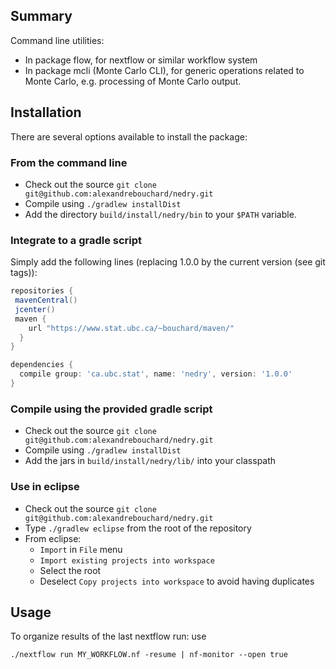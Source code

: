 Summary
-------

<!-- [![Build Status](https://travis-ci.org/alexandrebouchard/nedry.png?branch=master)](https://travis-ci.org/alexandrebouchard/nedry) -->

Command line utilities:

- In package flow, for nextflow or similar workflow system
- In package mcli (Monte Carlo CLI), for generic operations related to Monte Carlo, e.g. processing of Monte Carlo output.


Installation
------------


There are several options available to install the package:

### From the command line

- Check out the source ``git clone git@github.com:alexandrebouchard/nedry.git``
- Compile using ``./gradlew installDist``
- Add the directory ``build/install/nedry/bin`` to your ``$PATH`` variable.

### Integrate to a gradle script

Simply add the following lines (replacing 1.0.0 by the current version (see git tags)):

```groovy
repositories {
 mavenCentral()
 jcenter()
 maven {
    url "https://www.stat.ubc.ca/~bouchard/maven/"
  }
}

dependencies {
  compile group: 'ca.ubc.stat', name: 'nedry', version: '1.0.0'
}
```

### Compile using the provided gradle script

- Check out the source ``git clone git@github.com:alexandrebouchard/nedry.git``
- Compile using ``./gradlew installDist``
- Add the jars in ``build/install/nedry/lib/`` into your classpath

### Use in eclipse

- Check out the source ``git clone git@github.com:alexandrebouchard/nedry.git``
- Type ``./gradlew eclipse`` from the root of the repository
- From eclipse:
  - ``Import`` in ``File`` menu
  - ``Import existing projects into workspace``
  - Select the root
  - Deselect ``Copy projects into workspace`` to avoid having duplicates


Usage 
----

To organize results of the last nextflow run: use

```
./nextflow run MY_WORKFLOW.nf -resume | nf-monitor --open true
```



